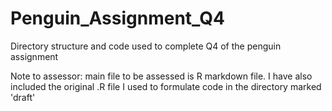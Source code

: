 # Penguin_Assignment_Q4
Directory structure and code used to complete Q4 of the penguin assignment

Note to assessor: main file to be assessed is R markdown file. I have also included the original .R file I used to formulate code
in the directory marked 'draft'
